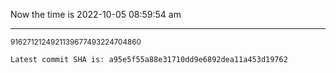 Now the time is 2022-10-05 08:59:54 am

---

<small>9162712124921139677493224704860</small>

```txt
Latest commit SHA is: a95e5f55a88e31710dd9e6892dea11a453d19762
```
